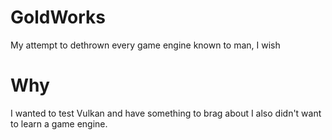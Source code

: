 # GoldWorks
My attempt to dethrown every game engine known to man, I wish

# Why
I wanted to test Vulkan and have something to brag about
I also didn't want to learn a game engine.
